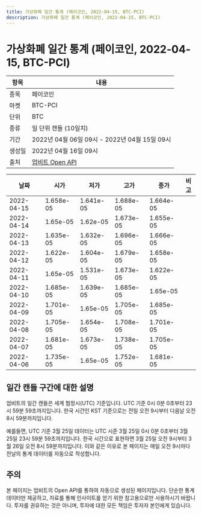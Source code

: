 ```yaml
---
title: 가상화폐 일간 통계 (페이코인, 2022-04-15, BTC-PCI)
description: 가상화폐 일간 통계 (페이코인, 2022-04-15, BTC-PCI)
---
```



가상화폐 일간 통계 (페이코인, 2022-04-15, BTC-PCI)
===

|항목|내용|
|--|--|
|종목|페이코인|
|마켓|BTC-PCI|
|단위|BTC|
|종류|일 단위 캔들 (10일치)|
|기간|2022년 04월 06일 09시 - 2022년 04월 15일 09시|
|생성일|2022년 04월 16일 09시|
|출처|[업비트 Open API](https://docs.upbit.com)|


|날짜|시가|저가|고가|종가|비고|
|--|--|--|--|--|--|
|2022-04-15|1.658e-05|1.641e-05|1.688e-05|1.664e-05|    |
|2022-04-14|1.65e-05|1.62e-05|1.673e-05|1.655e-05|    |
|2022-04-13|1.635e-05|1.632e-05|1.696e-05|1.666e-05|    |
|2022-04-12|1.622e-05|1.604e-05|1.679e-05|1.658e-05|    |
|2022-04-11|1.65e-05|1.531e-05|1.673e-05|1.622e-05|    |
|2022-04-10|1.685e-05|1.639e-05|1.685e-05|1.65e-05|    |
|2022-04-09|1.701e-05|1.65e-05|1.705e-05|1.685e-05|    |
|2022-04-08|1.705e-05|1.654e-05|1.708e-05|1.701e-05|    |
|2022-04-07|1.681e-05|1.673e-05|1.738e-05|1.705e-05|    |
|2022-04-06|1.735e-05|1.65e-05|1.752e-05|1.681e-05|    |


일간 캔들 구간에 대한 설명
---


업비트의 일간 캔들은 세계 협정시(UTC) 기준입니다. 
UTC 기준 0시 0분 0초부터 23시 59분 59초까지입니다. 
한국 시간인 KST 기준으로는 전일 오전 9시부터 다음날 오전 8시 59분까지입니다. 


예를들면, UTC 기준 3월 25일 데이터는 UTC 시준 3월 25일 0시 0분 0초부터 3월 25일 23시 59분 59초까지입니다. 
한국 시간으로 표현하면 3월 25일 오전 9시부터 3월 26일 오전 8시 59분까지입니다. 
이와 같은 이유로 본 페이지는 매일 오전 9시마다 전날의 통계 데이터를 자동으로 작성합니다. 


주의
---


본 페이지는 업비트의 Open API를 통하여 자동으로 생성된 페이지입니다. 
단순한 통계 데이터만 제공하고, 자료를 통해 인사이트를 얻기 위한 참고용으로만 사용하시기 바랍니다. 
투자를 권유하는 것은 아니며, 투자에 대한 모든 책임은 투자자 본인에게 있습니다. 
